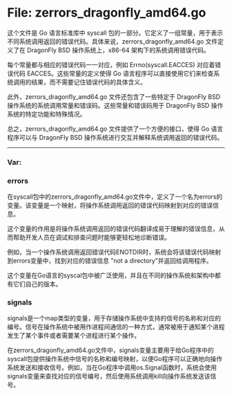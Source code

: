# File: zerrors_dragonfly_amd64.go

这个文件是 Go 语言标准库中 syscall 包的一部分。它定义了一组常量，用于表示不同系统调用返回的错误代码。具体来说，zerrors_dragonfly_amd64.go 文件定义了在 DragonFly BSD 操作系统上，x86-64 架构下的系统调用错误代码。

每个常量都与相应的错误代码一一对应，例如 Errno(syscall.EACCES) 对应着错误代码 EACCES。这些常量的定义使得 Go 语言程序可以直接使用它们来检查系统调用的结果，而不需要记住错误代码的具体含义。

此外，zerrors_dragonfly_amd64.go 文件还包含了一些特定于 DragonFly BSD 操作系统的系统调用常量和错误码。这些常量和错误码用于 DragonFly BSD 操作系统的特定功能和特殊情况。

总之，zerrors_dragonfly_amd64.go 文件提供了一个方便的接口，使得 Go 语言程序可以与 DragonFly BSD 操作系统进行交互并解释系统调用返回的错误代码。




---

### Var:

### errors

在syscall包中的zerrors_dragonfly_amd64.go文件中，定义了一个名为errors的变量。该变量是一个映射，将操作系统调用返回的错误代码映射到对应的错误信息。

这个变量的作用是将操作系统调用返回的错误代码翻译成易于理解的错误信息，从而帮助开发人员在调试和排查问题时能够更轻松地诊断错误。

例如，当一个操作系统调用返回错误代码ENOTDIR时，系统会将该错误代码映射到errors变量中，找到对应的错误信息 "not a directory"并返回给调用程序。

这个变量在Go语言的syscal包中被广泛使用，并且在不同的操作系统和架构中都有它们自己的版本。



### signals

signals是一个map类型的变量，用于存储操作系统中支持的信号的名称和对应的编号。信号在操作系统中被用作进程间通信的一种方式，通常被用于通知某个进程发生了某个事件或者需要某个进程进行某个操作。

在zerrors_dragonfly_amd64.go文件中，signals变量主要用于给Go程序中的syscall包提供操作系统中信号的名称和编号映射，以便Go程序可以正确地向操作系统发送和接收信号。例如，当在Go程序中调用os.Signal函数时，系统会使用signals变量来查找对应的信号编号，然后使用系统调用kill向操作系统发送该信号。



